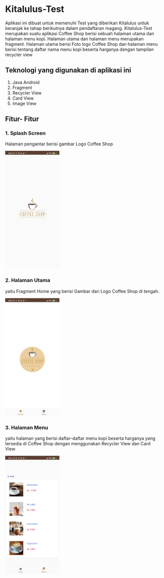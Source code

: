 # Kitalulus-Test

Aplikasi ini dibuat untuk memenuhi Test yang diberikan Kitalulus untuk beranjak ke tahap berikutnya dalam pendaftaran magang. Kitalulus-Test merupakan suatu aplikasi Coffee Shop berisi sebuah halaman utama dan halaman menu kopi.
Halaman utama dan halaman menu merupakan fragment. Halaman utama berisi Foto logo Coffee Shop dan halaman menu berisi tentang daftar nama menu kopi beserta harganya dengan tampilan recycler view

## Teknologi yang digunakan di aplikasi ini

1. Java Android
2. Fragment
3. Recycler View
4. Card View
5. Image View

## Fitur- Fitur

### 1. Splash Screen

Halaman pengantar berisi gambar Logo Coffee Shop

<img src="/img_readme/splash_screen.jpg" height="380">

### 2. Halaman Utama

yaitu Fragment Home yang berisi Gambar dari Logo Coffee Shop di tengah.

<img src="/img_readme/home.jpg" height="380">

### 3. Halaman Menu

yaitu halaman yang berisi daftar-daftar menu kopi beserta harganya yang tersedia di Coffee Shop dengan menggunakan Recycler View dan Card View

<img src="/img_readme/menu.jpg" height="380">
